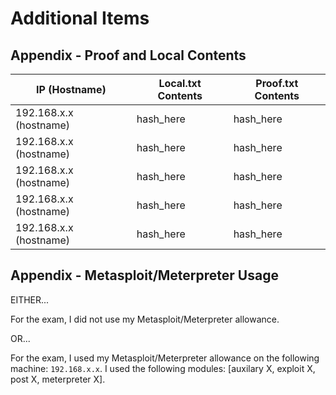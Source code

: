

# Additional Items

## Appendix - Proof and Local Contents

IP (Hostname) | Local.txt Contents | Proof.txt Contents
--------------|--------------------|-------------------
192.168.x.x (hostname)   | hash_here          | hash_here
192.168.x.x (hostname)   | hash_here          | hash_here
192.168.x.x (hostname)   | hash_here          | hash_here
192.168.x.x (hostname)   | hash_here          | hash_here
192.168.x.x (hostname)   | hash_here          | hash_here

## Appendix - Metasploit/Meterpreter Usage

EITHER...

For the exam, I did not use my Metasploit/Meterpreter allowance.

OR... 

For the exam, I used my Metasploit/Meterpreter allowance on the following machine: `192.168.x.x`.  I used the following modules: [auxilary X, exploit X, post X, meterpreter X].

